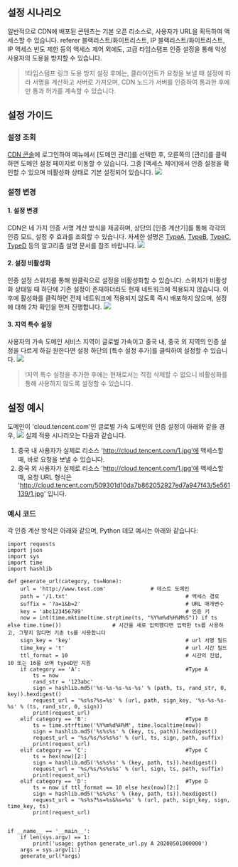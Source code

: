 
## 설정 시나리오
일반적으로 CDN에 배포된 콘텐츠는 기본 오픈 리소스로, 사용자가 URL을 획득하여 액세스할 수 있습니다. referer 블랙리스트/화이트리스트, IP 블랙리스트/화이트리스트, IP 액세스 빈도 제한 등의 액세스 제어 외에도, 고급 타임스탬프 인증 설정을 통해 악성 사용자의 도용을 방지할 수 있습니다.

> !타임스탬프 링크 도용 방지 설정 후에는, 클라이언트가 요청을 보낼 때 설정에 따라 서명을 계산하고 서버로 가져오며, CDN 노드가 서버를 인증하여 통과한 후에만 통과 허가를 계속할 수 있습니다.

## 설정 가이드
### 설정 조회
[CDN 콘솔](https://console.cloud.tencent.com/cdn)에 로그인하여 메뉴에서 [도메인 관리]를 선택한 후, 오른쪽의 [관리]를 클릭하면 도메인 설정 페이지로 이동할 수 있습니다. 그중 [액세스 제어]에서 인증 설정을 확인할 수 있으며 비활성화 상태로 기본 설정되어 있습니다.
![](https://main.qcloudimg.com/raw/1efe407c5a9f2fc8f8837d5b1cdbb3d7.png)

### 설정 변경
#### 1. 설정 변경
CDN은 네 가지 인증 서명 계산 방식을 제공하며, 상단의 [인증 계산기]를 통해 각각의 인증 모드, 설정 후 효과를 조회할 수 있습니다. 자세한 설명은 [TypeA](https://intl.cloud.tencent.com/document/product/228/35222), [TypeB](https://intl.cloud.tencent.com/document/product/228/35223), [TypeC](https://intl.cloud.tencent.com/document/product/228/35224), [TypeD](https://intl.cloud.tencent.com/document/product/228/35225) 등의 알고리즘 설명 문서를 참조 바랍니다.
![](https://main.qcloudimg.com/raw/ffd60184fa759b4c7a82a5a49634b8c3.png)

#### 2. 설정 비활성화
인증 설정 스위치를 통해 원클릭으로 설정을 비활성화할 수 있습니다. 스위치가 비활성화 상태일 때 하단에 기존 설정이 존재하더라도 현재 네트워크에 적용되지 않습니다. 이후에 활성화를 클릭하면 전체 네트워크에 적용되지 않도록 즉시 배포하지 않으며, 설정에 대해 2차 확인을 먼저 진행합니다.
![](https://main.qcloudimg.com/raw/f892392e86acae153ef7821944888155.png)

#### 3. 지역 특수 설정
사용자의 가속 도메인 서비스 지역이 글로벌 가속이고 중국 내, 중국 외 지역의 인증 설정을 다르게 하길 원한다면 설정 하단의 [특수 설정 추가]를 클릭하여 설정할 수 있습니다.
![](https://main.qcloudimg.com/raw/8e6e0e08ef230322f4366a4fa92288e0.png)

> !지역 특수 설정을 추가한 후에는 현재로서는 직접 삭제할 수 없으니 비활성화를 통해 사용하지 않도록 설정할 수 있습니다.

## 설정 예시
도메인이 'cloud.tencent.com'인 글로벌 가속 도메인의 인증 설정이 아래와 같을 경우,
![](https://main.qcloudimg.com/raw/1d82f89f383aa35f5d7ae679f19669fb.png)
실제 적용 시나리오는 다음과 같습니다.

1. 중국 내 사용자가 실제로 리소스 'http://cloud.tencent.com/1.jpg'에 액세스할 때, 바로 요청을 보낼 수 있습니다.
2. 중국 외 사용자가 실제로 리소스 'http://cloud.tencent.com/1.jpg'에 액세스할 때, 요청 URL 형식은 'http://cloud.tencent.com/509301d10da7b862052927ed7a947f43/5e561139/1.jpg' 입니다.


### 예시 코드

 각 인증 계산 방식은 아래와 같으며,  Python 데모 예시는 아래와 같습니다:

```
import requests
import json
import sys
import time
import hashlib

def generate_url(category, ts=None):
    url = 'http://www.test.com'              # 테스트 도메인
    path = '/1.txt'                                     # 액세스 경로
    suffix = '?a=1&b=2'                                 # URL 매개변수
    key = 'abc123456789'                                # 인증 키
    now = int(time.mktime(time.strptime(ts, "%Y%m%d%H%M%S")) if ts else time.time())                # 시간을 새로 입력했다면 입력한 ts를 사용하고, 그렇지 않다면 기존 ts를 사용합니다
    sign_key = 'key'                                    # url 서명 필드
    time_key = 't'                                      # url 시간 필드
    ttl_format = 10                                     # 시간의 진법, 10 또는 16을 쓰며 typeD만 지원
    if category == 'A':                                 #Type A
        ts = now
        rand_str = '123abc'
        sign = hashlib.md5('%s-%s-%s-%s-%s' % (path, ts, rand_str, 0, key)).hexdigest()
        request_url = '%s%s?%s=%s' % (url, path, sign_key, '%s-%s-%s-%s' % (ts, rand_str, 0, sign))
        print(request_url)
    elif category == 'B':                               #Type B
        ts = time.strftime('%Y%m%d%H%M', time.localtime(now))
        sign = hashlib.md5('%s%s%s' % (key, ts, path)).hexdigest()
        request_url = '%s/%s/%s%s%s' % (url, ts, sign, path, suffix)
        print(request_url)
    elif category == 'C':                               #Type C
        ts = hex(now)[2:]
        sign = hashlib.md5('%s%s%s' % (key, path, ts)).hexdigest()
        request_url = '%s/%s/%s%s%s' % (url, sign, ts, path, suffix)
        print(request_url)
    elif category == 'D':                               #Type D
        ts = now if ttl_format == 10 else hex(now)[2:]
        sign = hashlib.md5('%s%s%s' % (key, path, ts)).hexdigest()
        request_url = '%s%s?%s=%s&%s=%s' % (url, path, sign_key, sign, time_key, ts)
        print(request_url)


if __name__ == '__main__':
    if len(sys.argv) == 1:
        print('usage: python generate_url.py A 20200501000000')
    args = sys.argv[1:]
    generate_url(*args)
```
